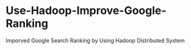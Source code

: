 # Use-Hadoop-Improve-Google-Ranking
Imporved Google Search Ranking by Using Hadoop Distributed System
